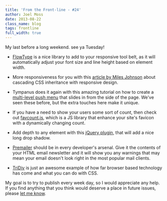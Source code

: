 ```yaml
---
title: 'From the Front-line - #24'
author: Joel Moss
date: 2013-08-22
class_name: blog
tags: frontline
full_width: true
---
```


My last before a long weekend. see ya Tuesday!

- [FlowType](http://simplefocus.com/flowtype/) is a nice library to add to your responsive tool belt, as it will automatically adjust your font size and line height based on element width.

- More responsiveness for you with this [article by Miles Johnson](http://milesj.me/blog/read/responsive-cascading-inheritance) about cascading CSS inheritance with responsive design.

- Tympanus does it again with this amazing tutorial on how to create a [multi-level push menu](http://tympanus.net/codrops/2013/08/13/multi-level-push-menu/) that slides in from the side of the page. We've seen these before, but the extra touches here make it unique.

- If you have a need to show your users some sort of count, then check out [favcount.js](http://chrishunt.co/favcount/), which is a JS library that enhance your site's favicon with a dynamically changing count.

- Add depth to any element with this [jQuery plugin](http://thepetedesign.com/demos/jquery_flat_shadow_demo.html), that will add a nice long drop shadow.

- [Premailer](http://premailer.dialect.ca/) should be in every developer's arsenal. Give it the contents of your HTML email newsletter and it will show you any warnings that may mean your email doesn't look right in the most popular mail clients.

- [TriDiv](http://tridiv.com/) is just an awesome example of how far browser based technology has come and what you can do with CSS.

My goal is to try to publish every week day, so I would appreciate any help. If you find anything that you think would deserve a place in future issues, please [let me know](mailto:jmoss@codio.com).
